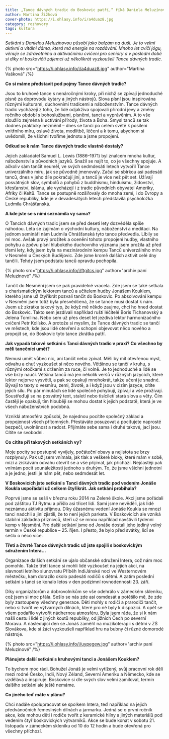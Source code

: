 ```yaml
---
title: „Tance dávných tradic do Boskovic patří,“ říká Daniela Meluzínová
author: Martina Žižková
cover-photo: https://i.ohlasy.info/i/a4duaz8.jpg
category: rozhovory
tags: kultura
---
```


_Setkání s Danielou Meluzínovou působí jako balzám na duši. Je to velmi aktivní a vitální dáma, která má energie na rozdávání. Mnoho let cvičí jógu, věnuje se zdravotnímu a aktivačnímu cvičení pro seniory a v poslední době si díky ní boskovičtí zájemci už několikrát vyzkoušeli Tance dávných tradic._

{% photo src="https://i.ohlasy.info/i/a4duaz8.jpg" author="Martina Vašková" /%}

**Co si máme představit pod pojmy Tance dávných tradic?**

Jsou to kruhové tance s nenáročnými kroky, při nichž se zpívají jednoduché písně za doprovodu kytary a jiných nástrojů. Slova písní jsou inspirována různými kulturami, duchovními tradicemi a náboženstvím. Tance dávných tradic vycházejí z toho, že lidé odjakživa spojovali přírodní jevy a změny ročního období s bohoslužbami, písněmi, tanci a vyprávěním. A to vše sloužilo zejména k uctívání přírody, života a Boha. Smysl tanců se tak dodnes prakticky nezměnil – dnes se tančí po celém světě k posílení vnitřního míru, oslavě života, modlitbě, léčení a k tomu, abychom si uvědomili, že všichni tvoříme jednotu a jsme propojeni.

**Odkud se k nám Tance dávných tradic vlastně dostaly?**

Jejich zakladatel Samuel L. Lewis (1886–1971) byl znalcem mnoha kultur, náboženství a původních jazyků. Snažil se najít to, co je všechny spojuje. A ačkoliv sám tančit neuměl, ve svých sedmdesáti letech vytvořil Tance univerzálního míru, jak se původně jmenovaly. Začal se sbírkou asi padesáti tanců, dnes v jeho díle pokračují jiní, a tanců je více než pět set. Užívají posvátných slov, symbolů a pohybů z buddhismu, hinduismu, židovství, křesťanství, islámu, ale vycházejí i z tradic původních obyvatel Ameriky, Afriky či Keltů. Tance se postupně rozšiřovaly do mnoha zemí, i do Evropy a České republiky, kde je v devadesátých letech představila psycholožka Ludmila Chrášťanská.

**A kde jste se s nimi seznámila vy sama?**

O Tancích dávných tradic jsem se před deseti lety dozvěděla spíše náhodou. Léta se zajímám o východní kultury, náboženství a meditaci. Na jednom semináři nám Ludmila Chrášťanská tyto tance předvedla. Líbily se mi moc. Avšak pravý prožitek a ocenění tohoto propojení hudby, vlastního pohybu a zpěvu písní hlubokého duchovního významu jsem prožila až před třemi lety, kdy jsem byla na mezinárodním kempu Tanců univerzálního míru v Nesměni u Českých Budějovic. Zde jsme kromě dalších aktivit celé dny tančili. Tehdy jsem podstatu tanců opravdu pochopila.

{% photo src="https://i.ohlasy.info/i/ftgitcs.jpg" author="archiv paní Meluzínové" /%}

Tančit do Nesměni jsem se pak pravidelně vracela. Zde jsem se také setkala s charismatickým lektorem tanců a učitelem hudby Jonášem Kouklem, kterého jsme už čtyřikrát pozvali tančit do Boskovic. Po absolvování kempu v Nesměni jsem totiž byla přesvědčená, že se tance musí dostat k nám. Jsem už zkrátka takový typ, že když mě někdo zaujme, chci ho hned dostat do Boskovic. Takto sem jezdívali například ruští léčitelé Boris Tichanovský a Jelena Tomilina. Nebo sem už přes deset let jezdívá lektor harmonizačního cvičení Petr Kolísko. A protože si myslím, že Tance dávných tradic se tančí ve městech, kde jsou lidé otevření a schopni objevovat něco nového a propojit se, do Boskovic tyto tance zkrátka patří.

**Jak vypadá takové setkání s Tanci dávných tradic v praxi? Co všechno by měli tanečníci umět?**

Nemusí umět vůbec nic, ani tančit nebo zpívat. Měli by mít otevřenou mysl, odvahu a chuť vyzkoušet si něco nového. Většinou se tančí v kruhu, s různými otočkami s držením za ruce, či volně. Je to jednoduché a lidé se vše brzy naučí. Většina tanců má jen několik veršů v různých jazycích, které lektor nejprve vysvětlí, a pak se opakují mnohokrát, takže učení je snadné. Bývají to texty o vesmíru, zemi, životě, a i když jsou v cizím jazyce, cítíte jejich sílu. Po pár minutách se lidé společně pohybují, zpívají a vše prožívají. Soustřeďují se na posvátný text, staletí nebo tisíciletí stará slova a věty. Čím častěji je opakují, tím hlouběji se mohou dostat k jejich podstatě, která je ve všech náboženstvích podobná.

Vzniklá atmosféra způsobí, že najednou pocítíte společný základ a propojenost všech přítomných. Přestáváte posuzovat a pociťujete naprosté bezpečí, uvolněnost a radost. Přijímáte sebe sama i druhé takové, jací jsou. Cítíte se svobodni.

**Co cítíte při takových setkáních vy?**

Moje pocity se postupně vyvíjely, počáteční obavy a nejistota se brzy rozplynuly. Pak už jsem vnímala, jak tlak a veškeré bloky, které mám v sobě, mizí a získávám odvahu otevřít se a vše přijímat, jak přichází. Nejčastěji pak vnímám pocit sounáležitosti jednoho s druhým. To, že jsme všichni jednotní a je jedno, jestli je nám pět, nebo sedmdesát let.

**V Boskovicích jste setkání s Tanci dávných tradic pod vedením Jonáše Koukla uspořádali už celkem čtyřikrát. Jak setkání probíhala?**

Poprvé jsme se sešli v březnu roku 2014 na Zelené škole. Akci jsme pořádali pod záštitou TJ Rytmu a přišlo asi třicet lidí. Sami jsme nevěděli, jak lidé neznámou aktivitu přijmou. Díky úžasnému vedení Jonáše Koukla se mnozí tanci nadchli a jiní zjistili, že to není jejich parketa. V Boskovicích ale vzniká stabilní základna příznivců, kteří už se mnou například navštívili týdenní kemp v Nesměni. Pro další setkání jsme od Jonáše dostali jeho jediný volný termín v České republice – 25. říjen. I přesto, že bylo před svátky, lidí se sešlo o něco více.

**Třetí a čtvrté Tance dávných tradic už jste spojili s boskovickým sdružením Intera…**

Organizace dalších setkání se ujalo občanské sdružení Intera, což nám moc pomohlo. Takže třetí tance si mohli lidé vyzkoušet na jejich akci, na slavnosti letního slunovratu Příběh IndiJánské noci ve Westernovém městečku, kam dorazilo okolo padesáti rodičů s dětmi. A zatím poslední setkání s tanci se konalo letos v den podzimní rovnodennosti 23. září.

Díky organizátorům a dobrovolníkům se vše odehrálo v zámeckém skleníku, což jsem si moc přála. Sešlo se nás zde asi osmdesát a potěšilo mě, že zde byly zastoupeny všechny generace. Děti mohly s rodiči a prarodiči tančit, nebo si tvořit ve výtvarných dílnách, které pro ně byly k dispozici. A opět se všem podařilo vytvořit nádhernou atmosféru. Byla jsem ráda, že si k nám našli cestu i lidé z jiných koutů republiky, od jižních Čech po severní Moravu. A následující den se Jonáš zaměřil na muzikoterapii s dětmi v ZŠ Slovákova, kde si žáci vyzkoušeli například hru na bubny či různé domorodé nástroje.

{% photo src="https://i.ohlasy.info/i/uypegew.jpg" author="archiv paní Meluzínové" /%}

**Plánujete další setkání s kruhovými tanci a Jonášem Kouklem?**

To bychom moc rádi. Bohužel Jonáš je velmi vytížený, svůj pracovní rok dělí mezi rodné Česko, Indii, Nový Zéland, Severní Ameriku a Německo, kde se vzdělává a inspiruje. Boskovice si dle svých slov velmi zamiloval, termín dalšího setkání ale ještě nemáme.

**Co jiného teď máte v plánu?**

Chci nadále spolupracovat se spolkem Intera, teď například na jejich předvánočních řemeslných dílnách a jarmarku. Jedná se o první ročník akce, kde mohou děti i rodiče tvořit z keramické hlíny a jiných materiálů pod vedením čtyř boskovických výtvarníků. Akce se bude konat v sobotu 21. listopadu v zámeckém skleníku od 10 do 12 hodin a bude otevřená pro všechny příchozí.
